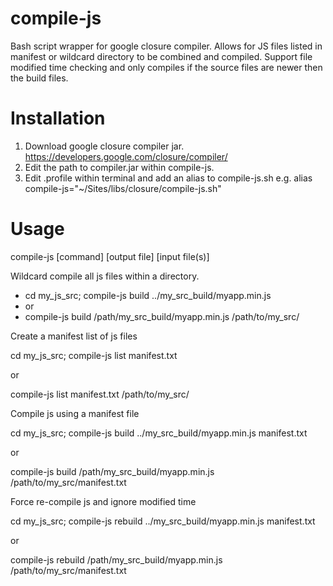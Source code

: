 compile-js
==========

Bash script wrapper for google closure compiler. Allows for JS files listed in manifest or wildcard directory to be combined and compiled.
Support file modified time checking and only compiles if the source files are newer then the build files.


Installation
==========
1. Download google closure compiler jar. https://developers.google.com/closure/compiler/
2. Edit the path to compiler.jar within compile-js.
3. Edit .profile within terminal and add an alias to compile-js.sh e.g. alias compile-js="~/Sites/libs/closure/compile-js.sh"

Usage
==========

compile-js [command] [output file] [input file(s)]

Wildcard compile all js files within a directory.

* cd my_js_src; compile-js build ../my_src_build/myapp.min.js
* or
* compile-js build /path/my_src_build/myapp.min.js /path/to/my_src/

Create a manifest list of js files

cd my_js_src; compile-js list manifest.txt

or

compile-js list manifest.txt /path/to/my_src/

Compile js using a manifest file

cd my_js_src; compile-js build ../my_src_build/myapp.min.js manifest.txt

or

compile-js build /path/my_src_build/myapp.min.js /path/to/my_src/manifest.txt

Force re-compile js and ignore modified time

cd my_js_src; compile-js rebuild ../my_src_build/myapp.min.js manifest.txt

or

compile-js rebuild /path/my_src_build/myapp.min.js /path/to/my_src/manifest.txt



